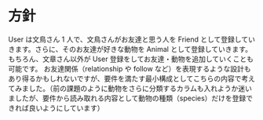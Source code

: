 # 方針

User は文鳥さん 1 人で、文鳥さんがお友達と思う人を Friend として登録していきます。さらに、そのお友達が好きな動物を Animal として登録していきます。もちろん、文章さん以外が User 登録をしてお友達・動物を追加していくことも可能です。
お友達関係（relationship や follow など）を表現するような設計もあり得るかもしれないですが、要件を満たす最小構成としてこちらの内容で考えてみました。（前の課題のように動物をさらに分類するカラムも入れようか迷いましたが、要件から読み取れる内容として動物の種類（species）だけを登録できれば良いようにしています）
